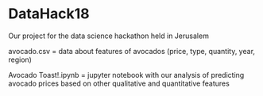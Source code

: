 # DataHack18
Our project for the data science hackathon held in Jerusalem

avocado.csv = data about features of avocados (price, type, quantity, year, region)

Avocado Toast!.ipynb = jupyter notebook with our analysis of predicting avocado prices based on other qualitative and quantitative features
